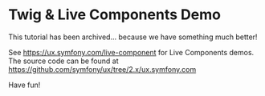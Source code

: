 # Twig & Live Components Demo

This tutorial has been archived... because we have something much better!

See https://ux.symfony.com/live-component for Live Components demos. The source
code can be found at https://github.com/symfony/ux/tree/2.x/ux.symfony.com

Have fun!
